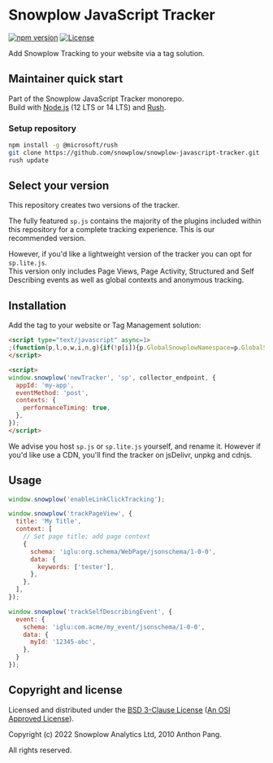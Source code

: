 # Snowplow JavaScript Tracker

[![npm version][npm-image]][npm-url]
[![License][license-image]](LICENSE)

Add Snowplow Tracking to your website via a tag solution.

## Maintainer quick start

Part of the Snowplow JavaScript Tracker monorepo.  
Build with [Node.js](https://nodejs.org/en/) (12 LTS or 14 LTS) and [Rush](https://rushjs.io/).

### Setup repository

```bash
npm install -g @microsoft/rush 
git clone https://github.com/snowplow/snowplow-javascript-tracker.git
rush update
```

## Select your version

This repository creates two versions of the tracker. 

The fully featured `sp.js` contains the majority of the plugins included within this repository for a complete tracking experience. This is our recommended version.

However, if you'd like a lightweight version of the tracker you can opt for `sp.lite.js`.  
This version only includes Page Views, Page Activity, Structured and Self Describing events as well as global contexts and anonymous tracking.

## Installation

Add the tag to your website or Tag Management solution:

```html
<script type="text/javascript" async=1>
;(function(p,l,o,w,i,n,g){if(!p[i]){p.GlobalSnowplowNamespace=p.GlobalSnowplowNamespace||[]; p.GlobalSnowplowNamespace.push(i);p[i]=function(){(p[i].q=p[i].q||[]).push(arguments) };p[i].q=p[i].q||[];n=l.createElement(o);g=l.getElementsByTagName(o)[0];n.async=1; n.src=w;g.parentNode.insertBefore(n,g)}}(window,document,"script","{{URL to sp.js}}","snowplow"));
</script>

<script>
window.snowplow('newTracker', 'sp', collector_endpoint, {
  appId: 'my-app',
  eventMethod: 'post',
  contexts: {
    performanceTiming: true,
  },
});
</script>
```

We advise you host `sp.js` or `sp.lite.js` yourself, and rename it. However if you'd like use a CDN, you'll find the tracker on jsDelivr, unpkg and cdnjs.

## Usage

```js
window.snowplow('enableLinkClickTracking');

window.snowplow('trackPageView', {
  title: 'My Title',
  context: [
    // Set page title; add page context
    {
      schema: 'iglu:org.schema/WebPage/jsonschema/1-0-0',
      data: {
        keywords: ['tester'],
      },
    },
  ],
});

window.snowplow('trackSelfDescribingEvent', {
  event: {
    schema: 'iglu:com.acme/my_event/jsonschema/1-0-0',
    data: {
      myId: '12345-abc',
    },
  }
});
```

## Copyright and license

Licensed and distributed under the [BSD 3-Clause License](LICENSE) ([An OSI Approved License][osi]).

Copyright (c) 2022 Snowplow Analytics Ltd, 2010 Anthon Pang.

All rights reserved.

[npm-url]: https://www.npmjs.com/package/@snowplow/browser-tracker
[npm-image]: https://img.shields.io/npm/v/@snowplow/browser-tracker
[docs]: https://docs.snowplowanalytics.com/docs/collecting-data/collecting-from-own-applications/javascript-tracker/
[osi]: https://opensource.org/licenses/BSD-3-Clause
[license-image]: https://img.shields.io/npm/l/@snowplow/javascript-tracker

